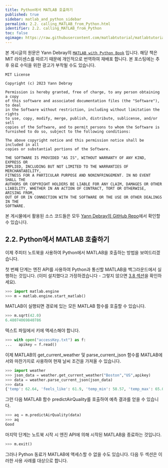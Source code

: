 ```yaml
---
title: Python에서 MATLAB 호출하기
published: true
sidebar: matlab_and_python_sidebar
permalink: 2.2. calling_MATLAB_from_Python.html
identifier: 2.2. calling_MATLAB_from_Python
toc: false
ogimage: https://raw.githubusercontent.com/matlabtutorial/matlabtutorial.github.io/main/images/MATLAB_with_Python_Book/ogimage.jpg
---
```


본 게시글의 원문은 Yann Debray의 [`MATLAB with Python Book`](https://github.com/yanndebray/matlab-with-python-book) 입니다. 해당 책은 MIT 라이센스를 따르기 때문에 개인적으로 번역하여 재배포 합니다. 본 포스팅에는 추후 유료 수익을 위한 광고가 부착될 수도 있습니다.

    MIT License

    Copyright (c) 2023 Yann Debray

    Permission is hereby granted, free of charge, to any person obtaining a copy
    of this software and associated documentation files (the "Software"), to deal
    in the Software without restriction, including without limitation the rights
    to use, copy, modify, merge, publish, distribute, sublicense, and/or sell
    copies of the Software, and to permit persons to whom the Software is
    furnished to do so, subject to the following conditions:

    The above copyright notice and this permission notice shall be included in all
    copies or substantial portions of the Software.

    THE SOFTWARE IS PROVIDED "AS IS", WITHOUT WARRANTY OF ANY KIND, EXPRESS OR
    IMPLIED, INCLUDING BUT NOT LIMITED TO THE WARRANTIES OF MERCHANTABILITY,
    FITNESS FOR A PARTICULAR PURPOSE AND NONINFRINGEMENT. IN NO EVENT SHALL THE
    AUTHORS OR COPYRIGHT HOLDERS BE LIABLE FOR ANY CLAIM, DAMAGES OR OTHER
    LIABILITY, WHETHER IN AN ACTION OF CONTRACT, TORT OR OTHERWISE, ARISING FROM,
    OUT OF OR IN CONNECTION WITH THE SOFTWARE OR THE USE OR OTHER DEALINGS IN THE
    SOFTWARE.

본 게시물에서 활용된 소스 코드들은 모두 [Yann Debray의 GitHub Repo](https://github.com/yanndebray/matlab-with-python-book)에서 확인할 수 있습니다.

## 2.2. Python에서 MATLAB 호출하기

이제 주피터 노트북을 사용하여 Python에서 MATLAB을 호출하는 방법을 보여드리겠습니다.

첫 번째 단계는 엔진 API를 사용하여 Python과 통신할 MATLAB을 백그라운드에서 실행하는 것입니다. (이미 설치했다고 가정하겠습니다 - 그렇지 않으면 [3.8 섹션](3_Set-up_MATLAB_and_Python.md)을 확인하세요).

```python
>>> import matlab.engine
>>> m = matlab.engine.start_matlab()
```

MATLAB이 실행되면 경로에 있는 모든 MATLAB 함수를 호출할 수 있습니다.

```python
>>> m.sqrt(42.0)
6.48074069840786
```

텍스트 파일에서 키에 액세스해야 합니다.

```python
>>> with open("accessKey.txt") as f:
...   apikey = f.read()
```

이제 MATLAB의 get_current_weather 및 parse_current_json 함수를 MATLAB에서와 마찬가지로 사용하여 현재 날씨 조건을 가져올 수 있습니다.

```python
>>> import weather
>>> json_data = weather.get_current_weather("Boston","US",apikey)
>>> data = weather.parse_current_json(json_data)
>>> data
{'temp': 62.64, 'feels_like': 61.9, 'temp_min': 58.57, 'temp_max': 65.08, 'pressure': 1018, 'humidity': 70, 'speed': 15.01, 'deg': 335, 'gust': 32.01, 'lon': -71.0598, 'lat': 42.3584, 'city': 'Boston', 'current_time': '2022-05-23 11:28:54.833306'}
```

그런 다음 MATLAB 함수 predictAirQuality를 호출하여 예측 결과를 얻을 수 있습니다.

```python
>>> aq = m.predictAirQuality(data)
>>> aq
Good
```

마지막 단계는 노트북 시작 시 엔진 API에 의해 시작된 MATLAB을 종료하는 것입니다.

```python
>>> m.exit()
```

그러나 Python 동료가 MATLAB에 액세스할 수 없을 수도 있습니다. 다음 두 섹션은 이러한 사용 사례를 대상으로 합니다.
